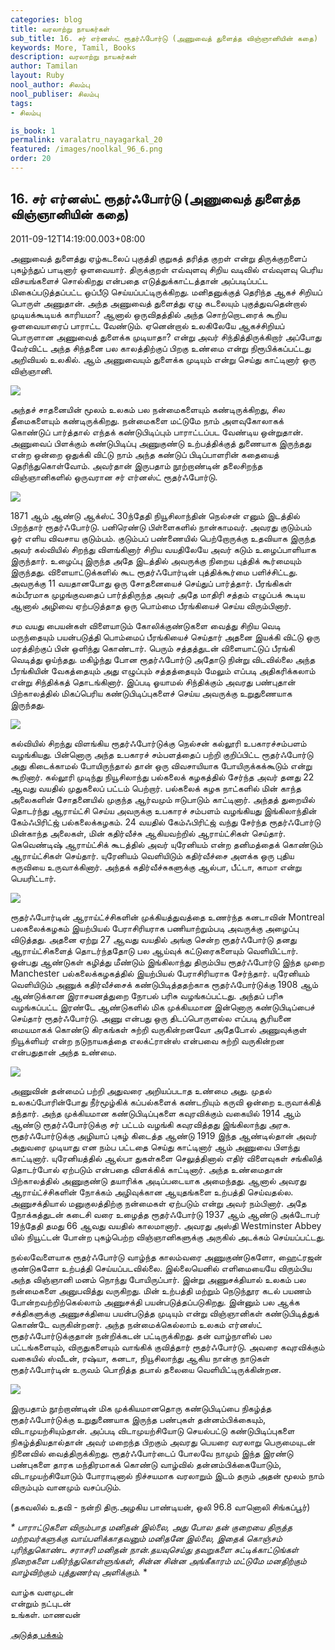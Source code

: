 ```yaml
---
categories: blog
title: வரலாற்று நாயகர்கள்
sub_title: 16. சர் எர்னஸ்ட் ரூதர்ஃபோர்டு (அணுவைத் துளைத்த விஞ்ஞானியின் கதை)
keywords: More, Tamil, Books
description: வரலாற்று நாயகர்கள்
author: Tamilan
layout: Ruby
nool_author: சிலம்பு
nool_publiser: சிலம்பு
tags:
- சிலம்பு

is_book: 1
permalink: varalatru_nayagarkal_20
featured: /images/noolkal_96_6.png
order: 20
---
```



## 16. சர் எர்னஸ்ட் ரூதர்ஃபோர்டு (அணுவைத் துளைத்த விஞ்ஞானியின் கதை)

2011-09-12T14:19:00.003+08:00

அணுவைத் துளைத்து ஏழ்கடலைப் புகுத்தி குறுகத் தரித்த குறள் என்று திருக்குறளைப் புகழ்ந்துப் பாடினார் ஒளவையார். திருக்குறள் எவ்வுளவு சிறிய வடிவில் எவ்வுளவு பெரிய விசயங்களைச் சொல்கிறது என்பதை எடுத்துக்காட்டத்தான் அப்படிப்பட்ட மிகைப்படுத்தப்பட்ட ஒப்பீடு செய்யப்பட்டிருக்கிறது. மனிதனுக்குத் தெரிந்த ஆகச் சிறியப் பொருள் அணுதான். அந்த அணுவைத் துளைத்து ஏழு கடலையும் புகுத்துவதென்றால் முடியக்கூடியக் காரியமா? ஆனால் ஒருவிதத்தில் அந்த சொற்றொடரைக் கூறிய ஒளவையாரைப் பாராட்ட வேண்டும். ஏனென்றால் உலகிலேயே ஆகச்சிறியப் பொருளான அணுவைத் துளைக்க முடியாதா? என்று அவர் சிந்தித்திருக்கிறார் அப்போது வேர்விட்ட அந்த சிந்தனை பல காலத்திற்குப் பிறகு உண்மை என்று நிரூபிக்கப்பட்டது அறிவியல் உலகில். ஆம் அணுவையும் துளைக்க முடியும் என்று செய்து காட்டினார் ஒரு விஞ்ஞானி.

![](http://1.bp.blogspot.com/-uJEcBHXa_Lo/Tm2WxCvHAcI/AAAAAAAAA3Y/Ddo3ohRomec/s320/rutherford-s-atomic-model.jpeg)

அந்தச் சாதனையின் மூலம் உலகம் பல நன்மைகளையும் கண்டிருக்கிறது, சில தீமைகளையும் கண்டிருக்கிறது. நன்மைகளை மட்டுமே நாம் அளவுகோலாகக் கொண்டுப் பார்த்தால் எந்தக் கண்டுபிடிப்பும் பாராட்டப்பட வேண்டிய ஒன்றுதான். அணுவைப் பிளக்கும் கண்டுபிடிப்பு அணுகுண்டு உற்பத்திக்குத் துணையாக இருந்தது என்ற ஒன்றை ஒதுக்கி விட்டு நாம் அந்த கண்டுப் பிடிப்பாளரின் கதையைத் தெரிந்துகொள்வோம். அவர்தான் இருபதாம் நூற்றாண்டின் தலைசிறந்த விஞ்ஞானிகளில் ஒருவரான சர் எர்னஸ்ட் ரூதர்ஃபோர்டு.

![](http://3.bp.blogspot.com/-xu_LOlHzeV4/Tm2S5lPUMfI/AAAAAAAAA28/oWaClDiOzqE/s320/Sir+Ernest+Rutherford.jpg)

1871 ஆம் ஆண்டு ஆக்ஸ்ட் 30ந்தேதி நியூசிலாந்தின் நெல்சன் எனும் இடத்தில் பிறந்தார் ரூதர்ஃபோர்டு. பனிரெண்டு பிள்ளைகளில் நான்காமவர். அவரது குடும்பம் ஓர் எளிய விவசாய குடும்பம். குடும்பப் பண்ணையில் பெற்றோருக்கு உதவியாக இருந்த அவர் கல்வியில் சிறந்து விளங்கினார் சிறிய வயதிலேயே அவர் கடும் உழைப்பாளியாக இருந்தார். உழைப்பு இருந்த அதே இடத்தில் அவருக்கு நிறைய புத்திக் கூர்மையும் இருந்தது. விளையாட்டுக்களில் கூட ரூதர்ஃபோர்டின் புத்திக்கூர்மை பளிச்சிட்டது. அவருக்கு 11 வயதானபோது ஒரு சோதனையைச் செய்துப் பார்த்தார். பீரங்கிகள் கம்பீரமாக முழங்குவதைப் பார்த்திருந்த அவர் அதே மாதிரி சத்தம் எழுப்பக் கூடிய ஆனால் அழிவை ஏற்படுத்தாத ஒரு பொம்மை பீரங்கியைச் செய்ய விரும்பினார்.

சம வயது பையன்கள் விளையாடும் கோலிக்குண்டுகளை வைத்து சிறிய வெடி மருந்தையும் பயன்படுத்தி பொம்மைப் பீரங்கியைச் செய்தார் அதனை இயக்கி விட்டு ஒரு மரத்திற்குப் பின் ஒளிந்து கொண்டார். பெரும் சத்தத்துடன் விளையாட்டுப் பீரங்கி வெடித்து ஓய்ந்தது. மகிழ்ந்து போன ரூதர்ஃபோர்டு அதோடு நின்று விடவில்லை அந்த பீரங்கியின் வேகத்தையும் அது எழுப்பும் சத்தத்தையும் மேலும் எப்படி அதிகரிக்கலாம் என்று சிந்திக்கத் தொடங்கினார். இப்படி ஓயாமல் சிந்திக்கும் அவரது பண்புதான் பிற்காலத்தில் மிகப்பெரிய கண்டுபிடிப்புகளைச் செய்ய அவருக்கு உறுதுணையாக இருந்தது.

![](http://4.bp.blogspot.com/-hr8zMxIOyJU/Tm2Ui0IvjLI/AAAAAAAAA3Q/GzBk15Fz4CM/s320/ernest-rutherford-medium.jpg)

கல்வியில் சிறந்து விளங்கிய ரூதர்ஃபோர்டுக்கு நெல்சன் கல்லூரி உபகாரச்சம்பளம் வழங்கியது. பின்னொரு அந்த உபகாரச் சம்பளத்தைப் பற்றி குறிப்பிட்ட ரூதர்ஃபோர்டு அது கிடைக்காமல் போயிருந்தால் தான் ஒரு விவசாயியாக போயிருக்கக்கூடும் என்று கூறினார். கல்லூரி முடிந்து நியூசிலாந்து பல்கலைக் கழகத்தில் சேர்ந்த அவர் தனது 22 ஆவது வயதில் முதுகலைப் பட்டம் பெற்றார். பல்கலைக் கழக நாட்களில் மின் காந்த அலைகளின் சோதனையில் முகுந்த ஆர்வமும் ஈடுபாடும் காட்டினார். அந்தத் துறையில் தொடர்ந்து ஆராய்ட்சி செய்ய அவருக்கு உபகாரச் சம்பளம் வழங்கியது இங்கிலாந்தின் கேம்ஃபிரிட்ஜ் பல்கலைக்கழகம். 24 வயதில் கேம்ஃபிரிட்ஜ் வந்து சேர்ந்த ரூதர்ஃபோர்டு மின்காந்த அலைகள், மின் கதிர்வீச்சு ஆகியவற்றில் ஆராய்ட்சிகள் செய்தார். கெவெண்டிஷ் ஆராய்ட்சிக் கூடத்தில் அவர் யுரேனியம் என்ற தனிமத்தைக் கொண்டும் ஆராய்ட்சிகள் செய்தார். யுரேனியம் வெளியிடும் கதிர்வீச்சை அளக்க ஒரு புதிய கருவியை உருவாக்கினார். அந்தக் கதிர்வீச்சுகளுக்கு ஆல்பா, பீட்டா, காமா என்று பெயரிட்டார்.

![](http://3.bp.blogspot.com/-BRsLgH2s9eY/Tm2Tvb4tK5I/AAAAAAAAA3E/hd24F65AEFM/s320/Rutherford.gif)

ரூதர்ஃபோர்டின் ஆராய்ட்ச்சிகளின் முக்கியத்துவத்தை உணர்ந்த கனடாவின் Montreal பலகலைக்கழகம் இயற்பியல் பேராசிரியராக பணியாற்றும்படி அவருக்கு அழைப்பு விடுத்தது. அதனை ஏற்று 27 ஆவது வயதில் அங்கு சென்ற ரூதர்ஃபோர்டு தனது ஆராய்ட்சிகளைத் தொடர்ந்ததோடு பல ஆய்வுக் கட்டுரைகளையும் வெளியிட்டார். ஒன்பது ஆண்டுகள் கழித்து மீண்டும் இங்கிலாந்து திரும்பிய ரூதர்ஃபோர்டு இந்த முறை Manchester பல்கலைக்கழகத்தில் இயற்பியல் பேராசிரியராக சேர்ந்தார். யுரேனியம் வெளியிடும் அணுக் கதிர்வீச்சைக் கண்டுபிடித்ததற்காக ரூதர்ஃபோர்டுக்கு 1908 ஆம் ஆண்டுக்கான இராசயனத்துறை நோபல் பரிசு வழங்கப்பட்டது. அந்தப் பரிசு வழங்கப்பட்ட இரண்டே ஆண்டுகளில் மிக முக்கியமான இன்னொரு கண்டுபிடிப்பைச் செய்தார் ரூதர்ஃபோர்டு. அணு என்பது ஒரு திடப்பொருளல்ல எப்படி சூரியனை மையமாகக் கொண்டு கிரகங்கள் சுற்றி வருகின்றனவோ அதேபோல் அணுவுக்குள் நியூக்ளியர் என்ற நடுநாயகத்தை எலக்ட்ரான்ஸ் என்பவை சுற்றி வருகின்றன என்பதுதான் அந்த உண்மை.

![](http://2.bp.blogspot.com/-_XM3fUWrtpY/Tm2TE0hM5MI/AAAAAAAAA3A/GiVkfc4Nccs/s1600/6300652.gif)

அணுவின் தன்மைப் பற்றி அதுவரை அறியப்படாத உண்மை அது. முதல் உலகப்போரின்போது நீர்மூழ்கிக் கப்பல்களைக் கண்டறியும் கருவி ஒன்றை உருவாக்கித் தந்தார். அந்த முக்கியமான கண்டுபிடிப்புகளை கவுரவிக்கும் வகையில் 1914 ஆம் ஆண்டு ரூதர்ஃபோர்டுக்கு சர் பட்டம் வழங்கி கவுரவித்தது இங்கிலாந்து அரசு. ரூதர்ஃபோர்டுக்கு அழியாப் புகழ் கிடைத்த ஆண்டு 1919 இந்த ஆண்டில்தான் அவர் அதுவரை முடியாது என நம்ப பட்டதை செய்து காட்டினார் ஆம் அணுவை பிளந்து காட்டினார். யுரேனியத்தில் ஆல்பா துகள்களை செலுத்தினால் எதிர் விளைவுகள் சங்கிலித் தொடர்போல் ஏற்படும் என்பதை விளக்கிக் காட்டினார். அந்த உண்மைதான் பிற்காலத்தில் அணுகுண்டு தயாரிக்க அடிப்படையாக அமைந்தது. ஆனால் அவரது ஆராய்ட்ச்சிகளின் நோக்கம் அழிவுக்கான ஆயுதங்களை உற்பத்தி செய்வதல்ல. அணுசக்தியால் மனுகுலத்திற்கு நன்மைகள் ஏற்படும் என்று அவர் நம்பினார். அதே நோக்கத்துடன் கடைசி வரை உழைத்த ரூதர்ஃபோர்டு 1937 ஆம் ஆண்டு அக்டோபர் 19ந்தேதி தமது 66 ஆவது வயதில் காலமானார். அவரது அஸ்தி Westminster Abbey யில் நியூட்டன் போன்ற புகழ்பெற்ற விஞ்ஞானிகளுக்கு அருகில் அடக்கம் செய்யப்பட்டது.

நல்லவேளையாக ரூதர்ஃபோர்டு வாழ்ந்த காலம்வரை அணுகுண்டுகளோ, ஹைட்ரஜன் குண்டுகளோ உற்பத்தி செய்யப்படவில்லை. இல்லையெனில் எளிமையையே விரும்பிய அந்த விஞ்ஞானி மனம் நொந்து போயிருப்பார். இன்று அணுசக்தியால் உலகம் பல நன்மைகளை அனுபவித்து வருகிறது. மின் உற்பத்தி மற்றும் நெடுந்தூர கடல் பயணம் போன்றவற்றிற்கெல்லாம் அணுசக்தி பயன்படுத்தப்படுகிறது. இன்னும் பல ஆக்க சக்திகளுக்கு அணுசக்தியை பயன்படுத்த முடியும் என்று விஞ்ஞானிகள் கண்டுபிடித்துக் கொண்டே வருகின்றனர். அந்த நன்மைக்கெல்லாம் உலகம் எர்னஸ்ட் ரூதர்ஃபோர்டுக்குதான் நன்றிக்கடன் பட்டிருக்கிறது. தன் வாழ்நாளில் பல பட்டங்களையும், விருதுகளையும் வாங்கிக் குவித்தார் ரூதர்ஃபோர்டு. அவரை கவுரவிக்கும் வகையில் ஸ்வீடன், ரஷ்யா, கனடா, நியூசிலாந்து ஆகிய நான்கு நாடுகள் ரூதர்ஃபோர்டின் உருவம் பொறித்த தபால் தலையை வெளியிட்டிருக்கின்றன.

![](http://1.bp.blogspot.com/-tCw-I-IOJDo/Tm2VvZpDCRI/AAAAAAAAA3U/OwqkdyI5ON4/s320/dep_2928318-Ernest-Rutherford.jpg)

இருபதாம் நூற்றாண்டின் மிக முக்கியமானதொரு கண்டுபிடிப்பை நிகழ்த்த ரூதர்ஃபோர்டுக்கு உறுதுணையாக இருந்த பண்புகள் தன்னம்பிக்கையும், விடாமுயற்சியும்தான். அப்படி விடாமுயற்சியோடு செயல்பட்டு கண்டுபிடிப்புகளை நிகழ்த்தியதால்தான் அவர் மறைந்த பிறகும் அவரது பெயரை வரலாறு பெருமையுடன் நினைவில் வைத்திருக்கிறது. ரூதர்ஃபோர்டைப் போலவே நாமும் இந்த இரண்டு பண்புகளை தாரக மந்திரமாகக் கொண்டு வாழ்வில் தன்னம்பிக்கையோடும், விடாமுயற்சியோடும் போராடினால் நிச்சயமாக வரலாறும் இடம் தரும் அதன் மூலம் நாம் விரும்பும் வானமும் வசப்படும்.

(தகவலில் உதவி - நன்றி திரு.அழகிய பாண்டியன், ஒலி 96.8 வானொலி சிங்கப்பூர்)

_* _பாராட்டுகளை விரும்பாத மனிதன் இல்லை, அது போல தன் குறையை திருத்த மற்றவர்களுக்கு வாய்பளிக்காதவனும் மனிதனே இல்லை, இதைக் கொஞ்சம் புரிந்துகொண்ட சராசரி மனிதன் நான்.தயவுசெய்து தவறுகளை சுட்டிக்காட்டுங்கள் நிறைகளை பகிர்ந்துகொள்ளுங்கள், சின்ன சின்ன அங்கீகாரம் மட்டுமே மனதிற்கும் வாழ்விற்கும் புத்துணர்வு அளிக்கும்.__ *

வாழ்க வளமுடன்  
என்றும் நட்புடன்  
உங்கள். மாணவன்

[அடுத்த பக்கம்](varalatru_nayagarkal_21)